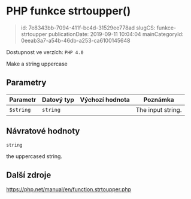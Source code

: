 PHP funkce strtoupper()
================================

> id: 7e8343bb-7094-411f-bc4d-31529ee778ad
> slugCS: funkce-strtoupper
> publicationDate: 2019-09-11 10:04:04
> mainCategoryId: 0eeab3a7-a54b-46db-a253-ca6100145648

Dostupnost ve verzích: `PHP 4.0`

Make a string uppercase


Parametry
--------------

| Parametr | Datový typ | Výchozí hodnota | Poznámka |
|-----|-----|-----|-----|
| `$string` | `string` |  | The input string. |


Návratové hodnoty
----------------

`string`

the uppercased string.

Další zdroje
------------

https://php.net/manual/en/function.strtoupper.php
